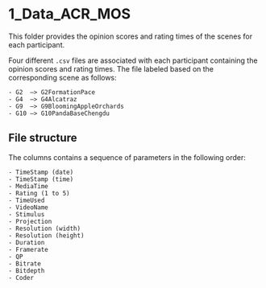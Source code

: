 # 1_Data_ACR_MOS

This folder provides the opinion scores and rating times of the scenes for each participant.

Four different ```.csv``` files are associated with each participant containing the opinion scores and rating times. The file labeled based on the corresponding scene as follows:

	- G2  —> G2FormationPace
	- G4  —> G4Alcatraz
	- G9  —> G9BloomingAppleOrchards	
	- G10 —> G10PandaBaseChengdu
	
## File structure 

The columns contains a sequence of parameters in the following order:
  
	- TimeStamp (date)
	- TimeStamp (time)
	- MediaTime
	- Rating (1 to 5)
	- TimeUsed
	- VideoName
	- Stimulus
	- Projection 
	- Resolution (width)
	- Resolution (height)
	- Duration
	- Framerate
	- QP
	- Bitrate
	- Bitdepth
	- Coder

